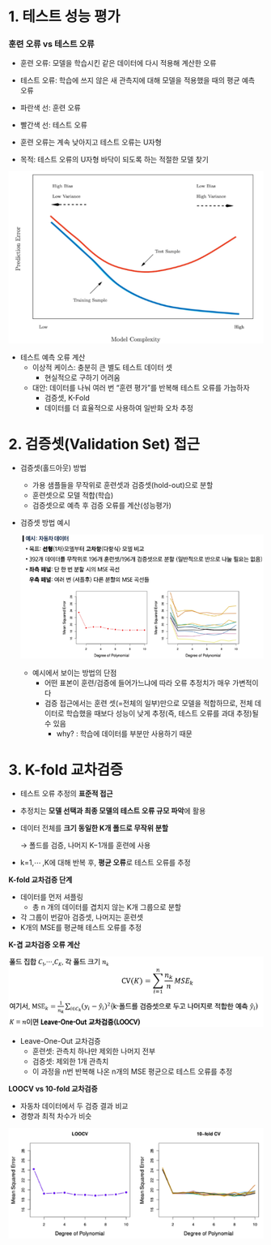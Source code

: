 # 1. 테스트 성능 평가

### 훈련 오류 vs 테스트 오류

- 훈련 오류: 모델을 학습시킨 같은 데이터에 다시 적용해 계산한 오류
- 테스트 오류: 학습에 쓰지 않은 새 관측지에 대해 모델을 적용했을 때의 평균 예측 오류

- 파란색 선: 훈련 오류
- 빨간색 선: 테스트 오류
- 훈련 오류는 계속 낮아지고 테스트 오류는 U자형
- 목적: 테스트 오류의 U자형 바닥이 되도록 하는 적절한 모델 찾기

![image.png](./image.png)

- 테스트 예측 오류 계산
    - 이상적 케이스: 충분히 큰 별도 테스트 데이터 셋
        - 현실적으로 구하기 어려움
    - 대안: 데이터를 나눠 여러 번 “훈련 평가”를 반복해 테스트 오류를 가늠하자
        - 검증셋, K-Fold
        - 데이터를 더 효율적으로 사용하여 일반화 오차 추정

# 2. 검증셋(Validation Set) 접근

- 검증셋(홀드아웃) 방법
    - 가용 샘플들을 무작위로 훈련셋과 검증셋(hold-out)으로 분할
    - 훈련셋으로 모델 적합(학습)
    - 검증셋으로 예측 후 검증 오류를 계산(성능평가)
    
- 검증셋 방법 예시
    
    ![image.png](./image1.png)
    
    - 예시에서 보이는 방법의 단점
        - 어떤 표본이 훈련/검증에 들어가느냐에 따라 오류 추정치가 매우 가변적이다
        - 검증 접근에서는 훈련 셋(=전체의 일부)만으로 모델을 적합하므로, 전체 데이터로 학습했을 때보다 성능이 낮게 추정(즉, 테스트 오류를 과대 추정)될 수 있음
            - why? : 학습에 데이터를 부분만 사용하기 때문

# 3. K-fold 교차검증

- 테스트 오류 추정의 **표준적 접근**
- 추정치는 **모델 선택과 최종 모델의 테스트 오류 규모 파악**에 활용
- 데이터 전체를 **크기 동일한 K개 폴드로 무작위 분할**
    
    → 폴드를 검증, 나머지 K−1개를 훈련에 사용
    
- k=1,⋯ ,K에 대해 반복 후, **평균 오류**로 테스트 오류를 추정

**K-fold 교차검증 단계**

- 데이터를 먼저 셔플링
    - 총 n 개의 데이터를 겹치지 않는 K개 그룹으로 분할
- 각 그룹이 번갈아 검증셋, 나머지는 훈련셋
- K개의 MSE를 평균해 테스트 오류를 추정

**K-겹 교차검증 오류 계산**

![image.png](./image2.png)

- Leave-One-Out 교차검증
    - 훈련셋: 관측치 하나만 제외한 나머지 전부
    - 검증셋: 제외한 1개 관측치
    - 이 과정을 n번 반복해 나온 n개의 MSE 평균으로 테스트 오류를 추정

**LOOCV vs 10-fold 교차검증**

- 자동차 데이터에서 두 검증 결과 비교
- 경향과 최적 차수가 비슷

![image.png](./image3.png)